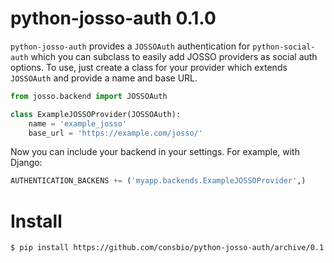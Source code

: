 # python-josso-auth 0.1.0

```python-josso-auth``` provides a ```JOSSOAuth``` authentication for ```python-social-auth``` which you can subclass
to easily add JOSSO providers as social auth options. To use, just create a class for your provider which extends 
```JOSSOAuth``` and provide a name and base URL.

```python
from josso.backend import JOSSOAuth

class ExampleJOSSOProvider(JOSSOAuth):
    name = 'example_josso'
    base_url = 'https://example.com/josso/'
```

Now you can include your backend in your settings. For example, with Django:
 ```python
AUTHENTICATION_BACKENS += ('myapp.backends.ExampleJOSSOProvider',) 
 ```

# Install

```bash
$ pip install https://github.com/consbio/python-josso-auth/archive/0.1.0.tar.gz
```